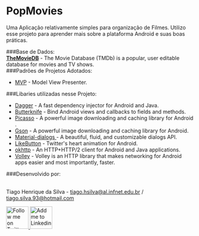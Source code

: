 # PopMovies
<p>Uma Aplicação relativamente simples para  organização de Filmes. Utilizo esse projeto para aprender mais sobre a plataforma Android e suas boas práticas.</p>
###Base de Dados:
</br>
<a href="https://www.themoviedb.org/"><b>TheMovieDB</b></a> - The Movie Database (TMDb) is a popular, user editable database for movies and TV shows.
</br>
###Padrões de Projetos Adotados:

<ul>
<li><a href="http://antonioleiva.com/mvp-android">MVP</a> - Model View Presenter.</li>
</ul>

###Libaries utilizadas nesse Projeto:

<ul>
<li><a href="https://github.com/square/dagger">Dagger</a> - A fast dependency injector for Android and Java.</li>
<li><a href="https://github.com/JakeWharton/butterknife">Butterknife</a> - Bind Android views and callbacks to fields and methods.</li>
<li><a href="https://github.com/square/picasso">Picasso</a> - A powerful image downloading and caching library for Android .</li>
<li><a href="https://github.com/google/gson">Gson</a> - A powerful image downloading and caching library for Android. </li>
<li><a href="https://github.com/afollestad/material-dialogs">Material-dialogs
</a> - A beautiful, fluid, and customizable dialogs API. </li>
<li><a href="https://github.com/jd-alexander/LikeButton">LikeButton</a> - Twitter's heart animation for Android. </li>
<li><a href="https://github.com/square/okhttp">okhttp</a> - An HTTP+HTTP/2 client for Android and Java applications. </li>
<li><a href="https://android.googlesource.com/platform/frameworks/volley">Volley</a> - Volley is an HTTP library that makes networking for Android apps easier and most importantly, faster. </li>
</ul>

###Desenvolvido por:

</br>Tiago Henrique da Silva - tiago.hsilva@al.infnet.edu.br / tiago.silva.93@hotmail.com

<p><a href="https://www.facebook.com/tiago.henrique.16">
  <img alt="Follow me on Twitter" src="https://image.freepik.com/free-icon/facebook-symbol_318-37686.png" data-canonical-src="https://image.freepik.com/free-icon/facebook-symbol_318-37686.png" style="max-width:100%;" height="60" width="60">
</a>
<a href="https://br.linkedin.com/in/tiago-henrique-395868b7">
  <img alt="Add me to Linkedin" src="http://image.flaticon.com/icons/svg/34/34405.svg" data-canonical-src="http://image.flaticon.com/icons/svg/34/34405.svg" style="max-width:100%;" height="60" width="60">
</a></p>
